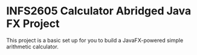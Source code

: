 # INFS2605 Calculator Abridged Java FX Project

This project is a basic set up for you to build a JavaFX-powered simple arithmetic calculator.
